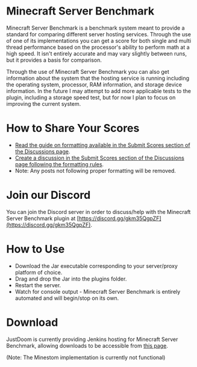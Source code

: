 # Minecraft Server Benchmark

Minecraft Server Benchmark is a benchmark system meant to provide a standard for comparing different server hosting services.
Through the use of one of its implementations you can get a score for both single and multi thread performance based on the processor's ability to perform math at a high speed.
It isn't entirely accurate and may vary slightly between runs, but it provides a basis for comparison.

Through the use of Minecraft Server Benchmark you can also get information about the system that the hosting service is running including the operating system, processor, RAM information, and storage device information.
In the future I may attempt to add more applicable tests to the plugin, including a storage speed test, but for now I plan to focus on improving the current system.

# How to Share Your Scores

- [Read the guide on formatting available in the Submit Scores section of the Discussions page](https://github.com/amnoah/Minecraft-Server-Benchmark/discussions/9).
- [Create a discussion in the Submit Scores section of the Discussions page following the formatting rules](https://github.com/amnoah/Minecraft-Server-Benchmark/discussions/categories/submit-scores).
- Note: Any posts not following proper formatting will be removed.

# Join our Discord

You can join the Discord server in order to discuss/help with the Minecraft Server Benchmark plugin at [https://discord.gg/gkm35QgpZF](https://discord.gg/gkm35QgpZF).

# How to Use

- Download the Jar executable corresponding to your server/proxy platform of choice.
- Drag and drop the Jar into the plugins folder.
- Restart the server.
- Watch for console output - Minecraft Server Benchmark is entirely automated and will begin/stop on its own.

# Download

JustDoom is currently providing Jenkins hosting for Minecraft Server Benchmark, allowing downloads to be accessible from [this page](https://ci.imjustdoom.com/job/Minecraft%20Server%20Benchmark/).

(Note: The Minestom implementation is currently not functional)
